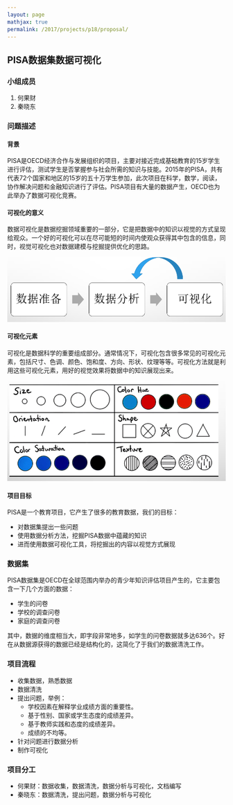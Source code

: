 ```yaml
---
layout: page
mathjax: true
permalink: /2017/projects/p18/proposal/
---
```


## PISA数据集数据可视化

### 小组成员

1. 何果财
2. 秦晓东

### 问题描述

#### 背景

PISA是OECD经济合作与发展组织的项目，主要对接近完成基础教育的15岁学生进行评估，测试学生是否掌握参与社会所需的知识与技能。2015年的PISA，共有代表72个国家和地区的15岁的五十万学生参加，此次项目在科学，数学，阅读，协作解决问题和金融知识进行了评估。PISA项目有大量的数据产生，OECD也为此举办了数据可视化竞赛。

#### 可视化的意义

数据可视化是数据挖掘领域重要的一部分，它是把数据中的知识以视觉的方式呈现给观众。一个好的可视化可以在尽可能短的时间内使观众获得其中包含的信息，同时，视觉可视化也对数据建模与挖掘提供优化的思路。

<img src="https://raw.githubusercontent.com/hegc/md_ims/master/dm1.PNG"></img>

#### 可视化元素

可视化是数据科学的重要组成部分。通常情况下，可视化包含很多常见的可视化元素，包括尺寸、色调、颜色、饱和度、方向、形状、纹理等等。可视化方法就是利用这些可视化元素，用好的视觉效果将数据中的知识展现出来。

<img src="https://raw.githubusercontent.com/hegc/md_ims/master/dm2.PNG"></img>

#### 项目目标

PISA是一个教育项目，它产生了很多的教育数据，我们的目标：

- 对数据集提出一些问题
- 使用数据分析方法，挖掘PISA数据中蕴藏的知识
- 进而使用数据可视化工具，将挖掘出的内容以视觉方式展现

### 数据集

PISA数据集是OECD在全球范围内举办的青少年知识评估项目产生的，它主要包含一下几个方面的数据：

- 学生的问卷
- 学校的调查问卷
- 家庭的调查问卷

其中，数据的维度相当大，即字段非常地多，如学生的问卷数据就多达636个。好在从数据源获得的数据已经是结构化的，这简化了于我们的数据清洗工作。

### 项目流程

- 收集数据，熟悉数据
- 数据清洗
- 提出问题，举例：
  - 学校因素在解释学业成绩方面的重要性。 
  - 基于性别、国家或学生态度的成绩差异。 
  - 基于教师实践和态度的成绩差异。 
  - 成绩的不均等。 
- 针对问题进行数据分析
- 制作可视化

### 项目分工

- 何果财：数据收集，数据清洗，数据分析与可视化，文档编写
- 秦晓东：数据清洗，提出问题，数据分析与可视化

